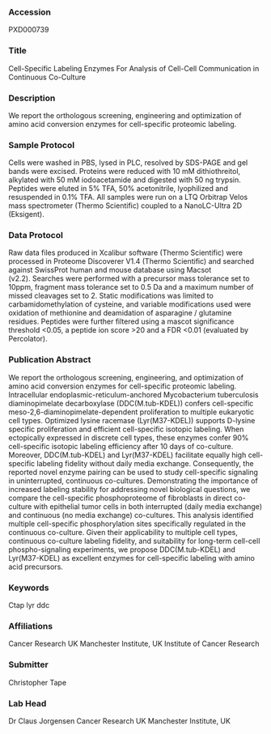 ### Accession
PXD000739

### Title
Cell-Specific Labeling Enzymes For Analysis of Cell-Cell Communication in Continuous Co-Culture

### Description
We report the orthologous screening, engineering and optimization of amino acid conversion enzymes for cell-specific proteomic labeling.

### Sample Protocol
Cells were washed in PBS, lysed in PLC, resolved by SDS-PAGE and gel bands were excised. Proteins were reduced with 10 mM dithiothreitol, alkylated with 50 mM iodoacetamide and digested with 50 ng trypsin. Peptides were eluted in 5% TFA, 50% acetonitrile, lyophilized and resuspended in 0.1% TFA. All samples were run on a LTQ Orbitrap Velos mass spectrometer (Thermo Scientific) coupled to a NanoLC-Ultra 2D (Eksigent).

### Data Protocol
Raw data files produced in Xcalibur software (Thermo Scientific) were processed in Proteome Discoverer V1.4 (Thermo Scientific) and searched against SwissProt human and mouse database using Macsot (v2.2). Searches were performed with a precursor mass tolerance set to 10ppm, fragment mass tolerance set to 0.5 Da and a maximum number of missed cleavages set to 2. Static modifications was limited to carbamidomethylation of cysteine, and variable modifications used were oxidation of methionine and deamidation of asparagine / glutamine residues. Peptides were further filtered using a mascot significance threshold <0.05, a peptide ion score >20 and a FDR <0.01 (evaluated by Percolator).

### Publication Abstract
We report the orthologous screening, engineering, and optimization of amino acid conversion enzymes for cell-specific proteomic labeling. Intracellular endoplasmic-reticulum-anchored Mycobacterium tuberculosis diaminopimelate decarboxylase (DDC(M.tub-KDEL)) confers cell-specific meso-2,6-diaminopimelate-dependent proliferation to multiple eukaryotic cell types. Optimized lysine racemase (Lyr(M37-KDEL)) supports D-lysine specific proliferation and efficient cell-specific isotopic labeling. When ectopically expressed in discrete cell types, these enzymes confer 90% cell-specific isotopic labeling efficiency after 10 days of co-culture. Moreover, DDC(M.tub-KDEL) and Lyr(M37-KDEL) facilitate equally high cell-specific labeling fidelity without daily media exchange. Consequently, the reported novel enzyme pairing can be used to study cell-specific signaling in uninterrupted, continuous co-cultures. Demonstrating the importance of increased labeling stability for addressing novel biological questions, we compare the cell-specific phosphoproteome of fibroblasts in direct co-culture with epithelial tumor cells in both interrupted (daily media exchange) and continuous (no media exchange) co-cultures. This analysis identified multiple cell-specific phosphorylation sites specifically regulated in the continuous co-culture. Given their applicability to multiple cell types, continuous co-culture labeling fidelity, and suitability for long-term cell-cell phospho-signaling experiments, we propose DDC(M.tub-KDEL) and Lyr(M37-KDEL) as excellent enzymes for cell-specific labeling with amino acid precursors.

### Keywords
Ctap lyr ddc

### Affiliations
Cancer Research UK Manchester Institute, UK
Institute of Cancer Research

### Submitter
Christopher Tape

### Lab Head
Dr Claus Jorgensen
Cancer Research UK Manchester Institute, UK


